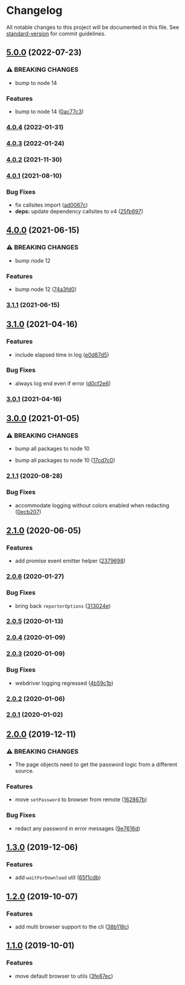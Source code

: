 # Changelog

All notable changes to this project will be documented in this file. See [standard-version](https://github.com/conventional-changelog/standard-version) for commit guidelines.

## [5.0.0](https://github.com/CrowdStrike/faltest/compare/@faltest/utils@4.0.4...@faltest/utils@5.0.0) (2022-07-23)


### ⚠ BREAKING CHANGES

* bump to node 14

### Features

* bump to node 14 ([0ac77c3](https://github.com/CrowdStrike/faltest/commit/0ac77c3b980a3c6835b77c9557e511ba13fc1b59))

### [4.0.4](https://github.com/CrowdStrike/faltest/compare/@faltest/utils@4.0.3...@faltest/utils@4.0.4) (2022-01-31)

### [4.0.3](https://github.com/CrowdStrike/faltest/compare/@faltest/utils@4.0.2...@faltest/utils@4.0.3) (2022-01-24)

### [4.0.2](https://github.com/CrowdStrike/faltest/compare/@faltest/utils@4.0.1...@faltest/utils@4.0.2) (2021-11-30)

### [4.0.1](https://github.com/CrowdStrike/faltest/compare/@faltest/utils@4.0.0...@faltest/utils@4.0.1) (2021-08-10)


### Bug Fixes

* fix callsites import ([ad0067c](https://github.com/CrowdStrike/faltest/commit/ad0067c3af772d0d4615aadfe136b952115cf8d4))
* **deps:** update dependency callsites to v4 ([25fb697](https://github.com/CrowdStrike/faltest/commit/25fb69728b2516529bb85e0b9eb01b098c340286))

## [4.0.0](https://github.com/CrowdStrike/faltest/compare/@faltest/utils@3.1.1...@faltest/utils@4.0.0) (2021-06-15)


### ⚠ BREAKING CHANGES

* bump node 12

### Features

* bump node 12 ([74a3fd0](https://github.com/CrowdStrike/faltest/commit/74a3fd06f787685cf543d5725f0b45ae4215fcf5))

### [3.1.1](https://github.com/CrowdStrike/faltest/compare/@faltest/utils@3.1.0...@faltest/utils@3.1.1) (2021-06-15)

## [3.1.0](https://github.com/CrowdStrike/faltest/compare/@faltest/utils@3.0.1...@faltest/utils@3.1.0) (2021-04-16)


### Features

* include elapsed time in log ([e0d87d5](https://github.com/CrowdStrike/faltest/commit/e0d87d586b91c1c837dc850a1c405c2320e61508))


### Bug Fixes

* always log end even if error ([d0cf2e6](https://github.com/CrowdStrike/faltest/commit/d0cf2e6312f51d8912ee6c533f3be6efd50fa3d5))

### [3.0.1](https://github.com/CrowdStrike/faltest/compare/@faltest/utils@3.0.0...@faltest/utils@3.0.1) (2021-04-16)

## [3.0.0](https://github.com/CrowdStrike/faltest/compare/@faltest/utils@2.1.1...@faltest/utils@3.0.0) (2021-01-05)


### ⚠ BREAKING CHANGES

* bump all packages to node 10

* bump all packages to node 10 ([17cd7c0](https://github.com/CrowdStrike/faltest/commit/17cd7c0173a4c57e15b1b187b73411c4e466b9b0))

### [2.1.1](https://github.com/CrowdStrike/faltest/compare/@faltest/utils@2.1.0...@faltest/utils@2.1.1) (2020-08-28)


### Bug Fixes

* accommodate logging without colors enabled when redacting ([0ecb207](https://github.com/CrowdStrike/faltest/commit/0ecb2073b15a6572e10ad513fe62ea9404cd42c7))

## [2.1.0](https://github.com/CrowdStrike/faltest/compare/@faltest/utils@2.0.6...@faltest/utils@2.1.0) (2020-06-05)


### Features

* add promise event emitter helper ([2379698](https://github.com/CrowdStrike/faltest/commit/237969865f3b7d02040fce17bd04595038380411))

### [2.0.6](https://github.com/CrowdStrike/faltest/compare/@faltest/utils@2.0.5...@faltest/utils@2.0.6) (2020-01-27)


### Bug Fixes

* bring back `reporterOptions` ([313024e](https://github.com/CrowdStrike/faltest/commit/313024e9057620f353e68666d05cb1a6890dea5c))

### [2.0.5](https://github.com/CrowdStrike/faltest/compare/@faltest/utils@2.0.4...@faltest/utils@2.0.5) (2020-01-13)

### [2.0.4](https://github.com/CrowdStrike/faltest/compare/@faltest/utils@2.0.3...@faltest/utils@2.0.4) (2020-01-09)

### [2.0.3](https://github.com/CrowdStrike/faltest/compare/@faltest/utils@2.0.2...@faltest/utils@2.0.3) (2020-01-09)


### Bug Fixes

* webdriver logging regressed ([4b59c1b](https://github.com/CrowdStrike/faltest/commit/4b59c1bc3aad249009d2999648a9da332905a9e8))

### [2.0.2](https://github.com/CrowdStrike/faltest/compare/@faltest/utils@2.0.1...@faltest/utils@2.0.2) (2020-01-06)

### [2.0.1](https://github.com/CrowdStrike/faltest/compare/@faltest/utils@2.0.0...@faltest/utils@2.0.1) (2020-01-02)

## [2.0.0](https://github.com/CrowdStrike/faltest/compare/@faltest/utils@1.3.0...2.0.0) (2019-12-11)


### ⚠ BREAKING CHANGES

* The page objects need to get the password logic from a different source.

### Features

* move `setPassword` to browser from remote ([162867b](https://github.com/CrowdStrike/faltest/commit/162867bbdd52a628f3f1b5f4844ee409be0359ec))


### Bug Fixes

* redact any password in error messages ([9e7616d](https://github.com/CrowdStrike/faltest/commit/9e7616dc49feff56793e802bc71ae95bd179fe22))

## [1.3.0](https://github.com/CrowdStrike/faltest/compare/@faltest/utils@1.2.0...1.3.0) (2019-12-06)


### Features

* add `waitForDownload` util ([65f1cdb](https://github.com/CrowdStrike/faltest/commit/65f1cdbddbc01763c64820d6d80ac0c8c2544946))

## [1.2.0](https://github.com/CrowdStrike/faltest/compare/@faltest/utils@1.1.0...1.2.0) (2019-10-07)


### Features

* add multi browser support to the cli ([38b118c](https://github.com/CrowdStrike/faltest/commit/38b118c))

## [1.1.0](https://github.com/CrowdStrike/faltest/compare/@faltest/utils@1.0.0...1.1.0) (2019-10-01)


### Features

* move default browser to utils ([3fe87ec](https://github.com/CrowdStrike/faltest/commit/3fe87ec))
